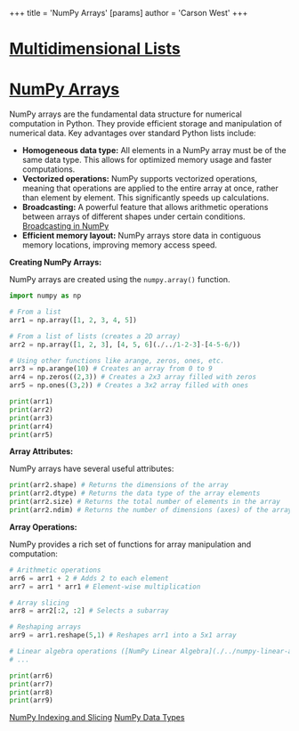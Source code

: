 +++
 title = 'NumPy Arrays'
[params]
	author = 'Carson West'
+++
# [Multidimensional Lists](./../multidimensional-lists/)
# [NumPy Arrays](./../numpy-arrays/) 
NumPy arrays are the fundamental data structure for numerical computation in Python.  They provide efficient storage and manipulation of numerical data.  Key advantages over standard Python lists include:

* **Homogeneous data type:** All elements in a NumPy array must be of the same data type. This allows for optimized memory usage and faster computations.
* **Vectorized operations:** NumPy supports vectorized operations, meaning that operations are applied to the entire array at once, rather than element by element. This significantly speeds up calculations.
* **Broadcasting:**  A powerful feature that allows arithmetic operations between arrays of different shapes under certain conditions. [Broadcasting in NumPy](./../broadcasting-in-numpy/)
* **Efficient memory layout:** NumPy arrays store data in contiguous memory locations, improving memory access speed.


**Creating NumPy Arrays:**

NumPy arrays are created using the `numpy.array()` function.

```python
import numpy as np

# From a list
arr1 = np.array([1, 2, 3, 4, 5]) 

# From a list of lists (creates a 2D array)
arr2 = np.array([1, 2, 3], [4, 5, 6](./../1-2-3]-[4-5-6/))

# Using other functions like arange, zeros, ones, etc.
arr3 = np.arange(10) # Creates an array from 0 to 9
arr4 = np.zeros((2,3)) # Creates a 2x3 array filled with zeros
arr5 = np.ones((3,2)) # Creates a 3x2 array filled with ones

print(arr1)
print(arr2)
print(arr3)
print(arr4)
print(arr5)
```

**Array Attributes:**

NumPy arrays have several useful attributes:

```python
print(arr2.shape) # Returns the dimensions of the array
print(arr2.dtype) # Returns the data type of the array elements
print(arr2.size) # Returns the total number of elements in the array
print(arr2.ndim) # Returns the number of dimensions (axes) of the array
```

**Array Operations:**

NumPy provides a rich set of functions for array manipulation and computation:

```python
# Arithmetic operations
arr6 = arr1 + 2 # Adds 2 to each element
arr7 = arr1 * arr1 # Element-wise multiplication

# Array slicing
arr8 = arr2[:2, :2] # Selects a subarray

# Reshaping arrays
arr9 = arr1.reshape(5,1) # Reshapes arr1 into a 5x1 array

# Linear algebra operations ([NumPy Linear Algebra](./../numpy-linear-algebra/))
# ...

print(arr6)
print(arr7)
print(arr8)
print(arr9)
```


[NumPy Indexing and Slicing](./../numpy-indexing-and-slicing/)
[NumPy Data Types](./../numpy-data-types/)


